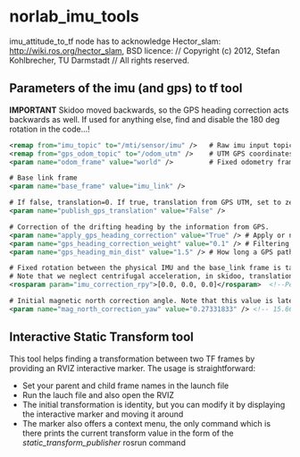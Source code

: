 # norlab_imu_tools

imu_attitude_to_tf node has to acknowledge Hector_slam: http://wiki.ros.org/hector_slam, BSD licence:
// Copyright (c) 2012, Stefan Kohlbrecher, TU Darmstadt
// All rights reserved.

## Parameters of the imu (and gps) to tf tool

**IMPORTANT** Skidoo moved backwards, so the GPS heading correction acts backwards as well. If used for anything else, find and disable the 180 deg rotation in the code...!

```xml
<remap from="imu_topic" to="/mti/sensor/imu" />   # Raw imu input topic 
<remap from="gps_odom_topic" to="/odom_utm" />    # UTM GPS coordinates input topic
<param name="odom_frame" value="world" />         # Fixed odometry frame

# Base link frame
<param name="base_frame" value="imu_link" />

# If false, translation=0. If true, translation from GPS UTM, set to zero when launched
<param name="publish_gps_translation" value="False" /> 

# Correction of the drifting heading by the information from GPS. 
<param name="apply_gps_heading_correction" value="True" /> # Apply or not
<param name="gps_heading_correction_weight" value="0.1" /> # Filtering factor (1==full correction from GPS applied at each step. 0.1 recommended for smooth behavior)
<param name="gps_heading_min_dist" value="1.5" /> # How long a GPS path segment should be for computing its tangent

# Fixed rotation between the physical IMU and the base_link frame is taken from the static transform
# Note that we neglect centrifugal acceleration, in skidoo, translation between IMU and Base link == 0
<rosparam param="imu_correction_rpy">[0.0, 0.0, 0.0]</rosparam>  <!--Pelicase box for skidoo, all angles in radians! -->

# Initial magnetic north correction angle. Note that this value is later precised by the GPS information
<param name="mag_north_correction_yaw" value="0.27331833" /> <!-- 15.66 deg == 15°40'  => 0.27331833               0.43534373-->
```

## Interactive Static Transform tool

This tool helps finding a transformation between two TF frames by providing
an RVIZ interactive marker. The usage is straightforward:

* Set your parent and child frame names in the launch file
* Run the lauch file and also open the RVIZ
* The initial transformation is identity, but you can modify it by displaying
the interactive marker and moving it around
* The marker also offers a context menu, the only command which is there
prints the current transform value in the form of the *static_transform_publisher*
rosrun command